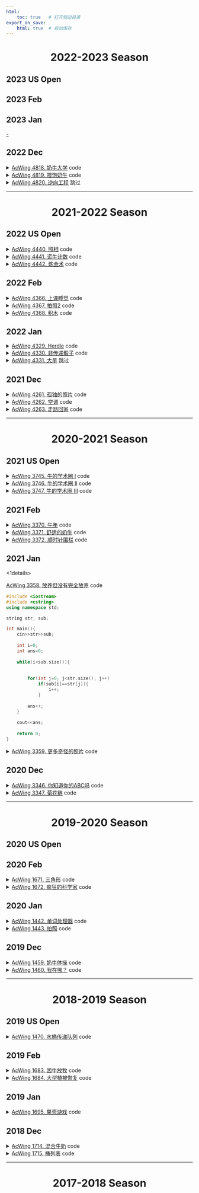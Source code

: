 ```yaml
---
html:
    toc: true   # 打开侧边目录
export_on_save:
    html: true  # 自动保存
---
```




# <center> 2022-2023 Season </center>

## 2023 US Open
## 2023 Feb
## 2023 Jan

<a href="" target="_blank">-</a>



## 2022 Dec



<details><summary><a href="https://www.acwing.com/problem/content/4821/" target="_blank">AcWing 4818. 奶牛大学</a> code</summary><br>

**大意**

给定 $n$ 头奶牛，每头奶牛愿意支付的最高学费为 $c_i$。

我们可以设置一个学费 $x$，所有愿意支付 $x$ 及以上学费的奶牛都可以上学。

求我们能收取的最大学费，即 $x * 奶牛数量$。

如果存在多个解，$x$ 应该尽可能小。

**思路**

1. 显然，学费和愿意支付的奶牛数量之间存在
    * 学费高，支付的奶牛少
    * 学费低，支付的奶牛多

因此，我们不能单一的认为，学费越高越好，或者奶牛越多越好。

2. 那么，我们可以尝试枚举学费 $x$，
    然后统计一下，有多少奶牛愿意支付 $x$ 及以上的学费。
    此方法的时间复杂度为 $O(n^2)$。

3. 我们可以对原数组进行一次从大到小的排序。
    此时，我们枚举的学费 $x$，就是 $c_i$。
    而愿意支付 $x$ 及以上学费的奶牛数量，就是 $i$。



```cpp
#include <iostream>
#include <algorithm>
using namespace std;

typedef long long LL;

const int N=1e5+10;

LL c[N];    // 每头奶牛愿意支付的最高学费
int n;      // 奶牛数量
LL res;     // 赚的钱
int fees;   // 学费

int main(){
    cin>>n;
    for(int i=1; i<=n; i++) scanf("%d", c+i);
    sort(c+1, c+1+n, greater());    // 从大到小排序
    
    for(int i=1; i<=n; i++)         // 从大到小枚举
        if( res <= c[i] * i )       // 当前学费可以赚多少
            res  = c[i] * i, fees = c[i];   // 更新答案
    
    cout<<res<<" "<<fees;
    
    return 0;
}
```
</details>

<details><summary><a href="https://www.acwing.com/problem/content/4822/" target="_blank">AcWing 4819. 喂饱奶牛</a> code</summary><br>

**大意**

给定一个序列，序列中有两种牛，`G` 和 `H`，`G` 吃 `G` 草，`H` 吃 `H` 草。

再给定一个数 $k$，表示每头牛可以移动的范围为 $[i-k, i+k]$。

现需要在选择一些位置，种植草，使得每头牛都能吃到草。

**思路**

1. 我们从左到右枚举每头牛，在每头牛可以到达的最右边种草。

2. 如果此位置已经被种草了，我们就不断的向左移动，直到找到一个没有被种草的位置。


```cpp
#include <iostream>
#include <cstring>
using namespace std;

const int N=1e5+10;

char res[N];    // 种植方案(答案)
char g[N];      // 奶牛种类
int n, k, cnt;  // 奶牛数量 移动 种植数量

void solve(){
    cnt=0;
    memset(res, '.', sizeof res);
    cin>>n>>k;
    for(int i=1; i<=n; i++) cin>>g[i];
    
    for(int i=1; i<=n; i++)
    if( g[i] == 'G' ){
        int j=min(n, i+k);  // 种植 G 的位置
        res[j] = 'G'; cnt++;// 种植
        i=j+k;              // 可以影响到的右边界
    }
    
    for(int i=1; i<=n; i++)
    if( g[i] == 'H' ){
        int j=min(n, i+k);  // 种植 H 的位置
        while( res[j] == 'G' ) --j; // 思考:为什么--j的位置一定不会冲突?
        res[j] = 'H'; cnt++;
        i=j+k;
    }
    
    cout<<cnt<<"\n";
    for(int i=1; i<=n; i++)
        cout<<res[i];
    cout<<"\n";
}

int main(){
    int T; cin>>T; 
    while(T--) solve();
    return 0;
}
```
</details>

<details><summary><a href="https://www.acwing.com/problem/content/4823/" target="_blank"> AcWing 4820. 逆向工程</a> 跳过</summary><br>

枚举可能的第一个分支代码，筛选出剩余的行，继续枚举第二个分支


</details>

---











# <center>2021-2022 Season</center>

## 2022 US Open 



<details><summary><a href="https://www.acwing.com/problem/content/4443/" target="_blank">AcWing 4440. 照相</a> code</summary><br>

**大意**

给定一个长度为 $n$ 的字符串，字符串从 `1` 开始编号，且只有 `G` 和 `H`。

我们可以对字符串进行翻转，每次翻转的范围为 $[1, 2 i]$。

最终希望字符串中的 `G` 尽可能多的出现在偶数位。

**思路**

1. 翻转是偶数，字符串的长度也是偶数，我们可以将字符串看作 
   `GG`, `HH`, `GH`, `HG` 组成的。

2. 显然，`GG` 和 `HH` 翻转后，答案不会变化。
    我们可以进一步将题目抽象，将 `GH` 看作 0，`HG` 看作 1。
    题目转换为将一个 01 字符串变为全 1 字符串的最小步数。

3. 我们考虑以下这个样例：`HG GH HG GH HG`
    1. `GH GH HG GH HG`
    2. `HG HG HG GH HG`
    3. `GH GH GH GH HG`
    4. `HG HG HG HG HG`

4. 再考虑一个样例：`GH HG GH HG GH`
    1. `HG HG GH HG GH`
    2. `GH GH GH HG GH`
    3. `HG HG HG HG GH`
    4. `GH GH GH GH GH`
    5. `HG HG HG HG HG`

```cpp
#include <iostream>
#include <string>
using namespace std;

int n, ans;
string s, st;
int main(){
    cin>>n>>s;
    for(int i=0;i<n;i+=2){
        if(s[i]=='G' && s[i+1]=='H') st+='0';
        else if(s[i]=='H' && s[i+1]=='G') st+='1';
    }

    for(int i=0; i<st.size()-1; i++)//将一个 01 字符串变为全 1 字符串的最小步数
        if(st[i]!=st[i+1]) ans++;

    if(st[st.size()-1]=='0') ans++;//特判：如果最后一个是 0 ，那么还需要将整个字符串翻转 1 次

    cout<<ans<<endl;

    return 0;
}
```

</details>


<details><summary><a href="https://www.acwing.com/problem/content/4444/" target="_blank">AcWing 4441. 谎牛计数</a> code</summary><br>

**大意**

给定 $n$ 条信息，每条信息有两种形式：
* 目标值 $>= x$
* 目标值 $<= x$

不是所有信息都是真的，我们需要求出最少有多少条信息是假的。

即找到一个目标值，使得信息为真的信息数量最多。

**思路**

1. 我们可以枚举目标值，然后统计一下，有多少条信息是真的。
    而这个目标值，显然是信息中的 $x$。

```cpp
#define pb push_back
#include <iostream>
#include <vector>
#include <cstring>
using namespace std;

vector<int>G, L, a;
int n;

int main(){
    cin>>n;
    while(n--){
        string s;
        int x;
        cin>>s>>x;
        if(s=="G") G.pb(x);
        else L.pb(x);
        
        a.pb(x);
    }
    
    int ans=0x3f3f3f3f;
    for(auto &x: a){        // 假设目标在 x 这个位置
        int res = 0;
        for(auto &j: G)
            if(j > x) res++;// 假话
        for(auto &j: L)
            if(j < x) res++;// 假话
        ans = min(ans, res);
    }
    cout<<ans;
    
    return 0;
}
```

2. 可以通过排序优化

```cpp
#include <iostream>
#include <algorithm>
using namespace std;

const int N=1e3+10;

int l[N], r[N]; // bessie在奶牛第i头奶牛的 左 \ 右
int ans=0x3f3f3f3f;

int main(){
    int n; cin>>n;
    for(int i=1; i<=n; i++){
        char c[2]; int x;
        scanf("%s%d", c, &x);
        if(c[0]=='G') r[ ++ *r ] = x;
        else l[ ++ *l ] = x;
    }
    sort(l+1, l+1+*l);
    sort(r+1, r+1+*r);
    
    for(int i=1; i<=*r; i++){   // 假设, 第i头奶牛说 在我右边 是正确的
        
        int j=1;
        for(; j<=*l; j++)   // 那么, 对于 (l[j] < r[i]) 的j头奶牛说 在我左边 就是错误的
            if( l[j]>=r[i] )
                break;
        
        ans=min(ans, (*r-i)+j-1);
    }
    
    cout<<ans;
    return 0;
}
```

</details>

<details><summary><a href="https://www.acwing.com/problem/content/4445/" target="_blank">AcWing 4442. 炼金术</a> code</summary><br>

**大意**

给定一个树形的合成关系，且保证一定是 较小的数 合成 较大的数。
并不保证 较小的数 只能合成 一种 较大的数。

```
      5 
     / \
    3   4
   /   
  2
 /
1
```

求，最大的数 $n$，最多可以合成多少个。

**思路**

1. 显然，我们不能用贪心的思想。
   某一个数全部用于合成 $x$，结果在合成 $y$ 的时候不够了。

2. 换个角度思考，如果我们知道了 $n$ 的数量，我们可以反推儿子们的数量，
   检查是否有足够的儿子，可以合成 $n$。

3. 显然，答案是具有单调性的，左半边合法，即找 $<=x$ 中，最大的一个

```cpp
#include <iostream>
#include <vector>
#include <cstring>
using namespace std;
    
#define pb push_back

const int N=110;

int a[N], bk[N];
vector<int> h[N];   // 合成 i 所需要的金属
int n, k;

bool dfs(int u, int cntu){  // 能否获得 cntu 个材料 u
    if( a[u] >= cntu ) {    // 已经拥有
        a[u] -= cntu;
        return 1;  
    }
    if( h[u].size()==0 )    // 不足且无法合成
        return 0;  
    
    cntu-=a[u], a[u]=0;     // 还需要cntu个a[u] 
    for(auto nu: h[u])      // 尝试使用 nu 进行合成
        if( !dfs(nu, cntu-a[u]) ) 
            return 0;
    return 1;
}

int main(){
    cin>>n;
    for(int i=1; i<=n; i++) cin>>a[i];
    cin>>k;
    for(int i=1; i<=k; i++){
        int l, m; cin>>l>>m;
        for(int j=1; j<=m; j++){
            int mi; cin>>mi;
            h[l].pb(mi);
        }
    }

    memcpy(bk, a, sizeof a);

    int l=a[n], r=1e6;
    while(l<r){
        memcpy(a, bk, sizeof a);
        int mid = l+r+1>>1;
        if(dfs(n, mid)) l = mid;
        else r = mid - 1;
    }
    cout<<l;

    return 0;
}
```

</details>



## 2022 Feb

<details><summary><a href="https://www.acwing.com/problem/content/4369/" target="_blank">AcWing 4366. 上课睡觉</a> code</summary>

> 合并实际上只有一种方案, 逆向思考
>

```cpp
// 假设合并后每堆大小 m
// 合并次数 = n - sum/mid
// 合并次数越小, mid就应该更小
#include <iostream>
using namespace std;

const int N=1e6+10;

int a[N];
int n, mmax, sum;

bool ck(int m){
    int cnt=0;
    for(int i=1; i<=n; i++){
        cnt += a[i];
        if(cnt == m) cnt=0;
        else if(cnt > m) return 0;
    }
    return 1;
}

void solve(){
    cin>>n;
    mmax=0, sum=0;
    for(int i=1; i<=n; i++) 
        scanf("%d", a+i), mmax=max(mmax, a[i]), sum+=a[i];
    
    if(sum==0){                 // 每一堆为0
        cout<<0<<"\n";
        return ;
    }
    for(int i=1; i<=sum; i++)   // 枚举, 每一堆为1-sum
        if(sum%i==0 && ck(i)){
            cout<<n - sum / i<<"\n";
            return ;
        }
}

int main(){
    int T; cin>>T;
    while(T--) solve();
    return 0;
}
```

</details>


<details><summary><a href="https://www.acwing.com/problem/content/4370/" target="_blank">AcWing 4367. 拍照2</a> code</summary>

> 贪心+双指针, 顺着样例模拟一下就明白
>

```cpp
#include <iostream>
#include <unordered_set>
using namespace std;

const int N=1e5+10;

int a[N], b[N];
unordered_set<int> cnt;
int n, ans;

int main(){
    cin>>n;
    for(int i=1; i<=n; i++)
        scanf("%d", a+i);
    for(int i=1; i<=n; i++)
        scanf("%d", b+i);
    
    int i=1, j=1;
    
        while(i<=n && j<=n){
            if(cnt.count(a[i])){
                i++;
                continue;
            }
            if(a[i]==b[j]){
                i++, j++;
                continue;
            }
        
            if(a[i]!=b[j]){
                cnt.insert(b[j]);
                j++;    
                ans++;  // 需要从后面移动一个
            }
        }
    cout<<ans;
    
    return 0;
}
```

</details>


<details><summary><a href="https://www.acwing.com/problem/content/4371/" target="_blank">AcWing 4368. 积木</a> code</summary>

> 递归求组合型枚举
>

```cpp
#include <iostream>
#include <string>
#include <set>
using namespace std;

bool st[4]; // 每个骰子是否有用
set<char> a[4];
int n;
string t;
bool flg;

void dfs(int u, int x){ // 第几个骰子, 第几个字符
    if(u>4) return ;
    if(flg) return ;
    
    if(x>=t.size()){
        flg=1;
        return ;
    }
    
    for(int i=0; i<4; i++)
        if(!st[i])                  // 如果没有使用
            if(a[i].count(t[x])){   // 如果骰子上有
                st[i]=1;
                dfs(u+1, x+1);
                st[i]=0;    // 恢复现场
            }
        else
            dfs(u+1, x);            // 不使用
    
}

int main(){
    cin>>n;
    
    cin>>t; for(char c: t) a[0].insert(c);
    cin>>t; for(char c: t) a[1].insert(c);
    cin>>t; for(char c: t) a[2].insert(c);
    cin>>t; for(char c: t) a[3].insert(c);
    
    while(n--){
        cin>>t;
        if(t.size() > 4){
            puts("NO");
            continue;
        }
        
        flg=0;
        for(int i=0; i<4; i++) st[i]=0;
        
        dfs(0, 0);
        if(flg)
            puts("YES");
        else
            puts("NO");
    }
    
    return 0;
}
```

</details>



## 2022 Jan


<details><summary><a href="https://www.acwing.com/problem/content/description/4332/" target="_blank">AcWing 4329. Herdle</a> code</summary> 

> 统计两个方阵中, 各个颜色的数量
> 先算绿的(同一位置同一颜色), 再算黄的(两个方块中, 减去绿色的数量, 取两个方块中的最小值)
> 

```cpp
#include <iostream>
#include <cstring>
using namespace std;

int n, ans1, ans2;
int cnt1[26];
int cnt2[26];

string a[3], b[3];

int main(){
    for(int i=0; i<3; i++) cin>>a[i];
    for(int i=0; i<3; i++) cin>>b[i];
    
    for(int i=0; i<3; i++)
        for(int j=0; j<3; j++)
            cnt1[ a[i][j]-'A' ]++,
            cnt2[ b[i][j]-'A' ]++;
    
    for(int i=0; i<3; i++)
        for(int j=0; j<3; j++)
            if( a[i][j] == b[i][j] ){
                ans1++;
                cnt1[ a[i][j]-'A' ]--,
                cnt2[ b[i][j]-'A' ]--;
            }
        
    for(int i=0; i<26; i++)
        if(cnt1[i] && cnt2[i])
            ans2 += min(cnt1[i], cnt2[i]);
    
    cout<<ans1<<"\n"<<ans2;
    
    return 0;
}
```

</details>


<details><summary><a href="https://www.acwing.com/problem/content/description/4333/" target="_blank">AcWing 4330. 非传递骰子</a> code</summary> 

>
>

```cpp
#include <iostream>
using namespace std;

int a[5], b[5], c[5];
bool flg;

bool ck(int x[], int y[]){  // x赢 > y赢 1
    int res=0;
    for(int i=1; i<=4; i++)
        for(int j=1; j<=4; j++)
            if(x[i] > y[j]) res++;
            else if(y[j] > x[i]) res--;
    return res>0;
}

void dfs(int u){    // 当前赋值的
    if(flg) return ;
    if(u>4){
        
        if(ck(a, b) && ck(b, c) && ck(c, a))
            flg=1;
            
        if(ck(b, a) && ck(a, c) && ck(c, b))
            flg=1;
            
        return ;
    }
    
    for(int i=1; i<=10; i++){
        c[u]=i;
        dfs(u+1);
    }
    
    return ;
}

void solve(){
    flg=0;
    for(int i=1; i<=4; i++) scanf("%d", a+i);
    for(int i=1; i<=4; i++) scanf("%d", b+i);
    
    dfs(1); // 枚举 c 的可能
    
    if(flg) puts("yes");
    else puts("no");
    
    return ;
}

int main(){
    int T; cin>>T;
    while(T--) solve();
    return 0;
}
```

</details>


<details><summary><a href="https://www.acwing.com/problem/content/description/4334/" target="_blank">AcWing 4331. 大旱</a> 跳过</summary><br>

差分


</details>

## 2021 Dec


<details><summary><a href="https://www.acwing.com/problem/content/description/4264/" target="_blank">AcWing 4261. 孤独的照片</a> code</summary> 

> 孤独的牛: 长度>=3, 有且仅有 1 头牛与其他的牛不一样
> 显然, 只有三种情况
> ```
> 1. ___HGH____    孤独数：左边H*右边H
> 2. __HHG         孤独数：左边H-1
> 3.     GHH___    孤独数：右边H-1
> ```
> 因此，只需要统计每个点，左/右两边不一样的牛的数量
>

```cpp
#include <iostream>
#include <cstring>
using namespace std;

typedef long long LL;
const int N=5e5+10;

string s;
int n, l[N], r[N];

int main(){
    cin>>n>>s; s=" "+s;
    
    for(int i=1, cntH=0, cntG=0; i<=n; i++) // 左边
        if( s[i]=='H' ){
            l[i]=cntG;  // 左边G的数量（左边不同者的数量）
            cntH++;     // H的数量+1
            cntG=0;     // G被H截胡了，所以G归零
        }
        else            // 同上
            l[i]=cntH, cntG++, cntH=0;
    
    for(int i=n, cntH=0, cntG=0; i>=1; i--) // 右边
        if( s[i]=='H' ){
            r[i]=cntG;
            cntH++;
            cntG=0;
        }
        else
            r[i]=cntH, cntG++, cntH=0;
    
    LL ans=0;
    for(int i=1; i<=n; i++)
        ans += 1LL*l[i]*r[i] + max(0, l[i]-1)+ max(0, r[i]-1);
    
    cout<<ans;
    return 0;
}
```

</details>


<details><summary><a href="https://www.acwing.com/problem/content/description/4265/" target="_blank">AcWing 4262. 空调</a> code</summary> 

<br>

**大意**

给定两个长度为 $n$ 的数组，$p$ 与 $t$。
我们可以对 $t$ 执行一次操作，使得区间 $[i, j]$ 中的所有数 $+1$ 或者 $-1$。
最终使得数组 $t=p$，求最少的操作次数。

**思路**

1. 为了使得 $t=p$，对于第 $i$ 位而言，$t_i$ 只需要加上 $p_i-t_i$。
    $t_i+p_i-t_i=p_i$。
    因此，我们可以处理出来一个数组 $c$，其中 $c_i=p_i-t_i$。

现在的问题：将 $c$ 数组，操作成一个全 $0$ 的数组，求最少的操作次数。

2. 每次是对区间进行操作，因此，不妨对数组做一次差分，然后再考虑。
   分析一下样例，下面是已经求完差分后的数组 $c$。
   `2 0 -2 3 0` $->$ `0 0 0 3 0`：将第 $1$ 位 $-2$，第 $3$ 位 $+2$，操作 $2$ 次。
   `0 0 0 3 0` $->$ `0 0 0 0 0`：将第 $4$ 位 $-3$, 第 $6$ 位 $+3$，操作 $3$ 次。
    可以发现，差分后的数组，加减是对应的：如果我某一位加了 $6$，后面必然会减去 $6$。

因此，我们统计我们加的次数 $a$，和减的次数 $b$。
如果 $a=b$      操作次数是 $a$ 或 $b$。
如果 $a \neq b$ 操作次数是 $max(a, b)$。


```cpp
#include <iostream>
using namespace std;

const int N=2e5+10;

int n;
int p[N], t[N], c[N];

int main(){
    cin>>n;
    for(int i=1; i<=n; i++) scanf("%d", p+i);
    for(int i=1; i<=n; i++) scanf("%d", t+i);
    for(int i=1; i<=n; i++) c[i] = p[i] - t[i];
    for(int i=n; i>1; i--) c[i] = c[i] - c[i-1];
    
    int a=0, b=0;
    for(int i=1; i<=n; i++)
        if(c[i]>0) a+=c[i];
        else b+=abs(c[i]);

    cout<<max(a, b);
    return 0;
}
```

</details>


<details><summary><a href="https://www.acwing.com/problem/content/4266/" target="_blank">AcWing 4263. 走路回家</a> code</summary> 

<br>

**大意**

给定一个 $n \times n$ 大小的矩阵 $g$，对于每个点 $g[i][j]$，
有两种状态，可以到达和不可到达。
我们需要从 $(1,1)$ 点走到 $(n,n)$ 点，只能向下或者向右走，且转向次数 $\leq k$。
求到达 $(n,n)$ 点的方案次数。

**思路**

1.  我们先考虑，在转向次数不受限的情况下，走到 $(n,n)$ 点的方案数量。
    定义一个 $dp[i][j]$，代表到达 $(i,j)$ 点的方案数量。因此，有：

$$ dp[i][j] = dp[i-1][j] + dp[i][j-1] $$

2.  我们在此基础上，统计一下，到达 $(i,j)$ 的转向次数。
    显然，是不行的。因为不同方案到达 $(i,j)$ 的转向次数可能不同。
    顺着此思路继续考虑，我们是否可以统计，转向 $1,2,\cdots,k$ 次，到达 $(i,j)$ 的方案数量。
    很容易想到，定义一个 $dp[i][j][k]$，即到达 $(i,j)$ 点，转向 $k$ 次的方案数量。

只剩一个问题，如何判断，当前是否转向？

3.  在本题中，转向被定义为：
    * $(i,j-1) -> (i,j)$，$(i,j) -> (i+1,j)$
    * $(i-1,j) -> (i,j)$，$(i,j) -> (i,j+1)$
    因此，我们可以增加一个状态，康康 $(i,j)$ 是从上面来的，还是从左边来的。
    定义一个 $dp[i][j][k][op]$

```cpp
#include <iostream>
#include <cstring>
using namespace std;

const int N=55;

int n, kk, ans;
string s;
int g[N][N], dp[N][N][5][2];

void solve(){
    cin>>n>>kk;
    ans=0;
    memset(g, 0, sizeof g);
    memset(dp, 0, sizeof dp);

    for(int i=1; i<=n; i++){
        cin>>s;
        for(int j=1; j<=n; j++)
            if(s[j-1]=='H') g[i][j]=1;
    }

    dp[1][1][0][0]=1; // 向右
    dp[1][1][0][1]=1; // 向下

    for(int i=1; i<=n; i++)             // 枚举所有的点
        for(int j=1; j<=n; j++){
            if(i==1 && j==1) continue;  // 忽略 (1,1)
            if(g[i][j]) continue;       // 如果不能到达
            
            for(int k=0; k<=kk; k++){   // 枚举所有的转向次数
                if ((i == 1 || j == 1) && k != 0) continue; // 初始化第一行第一列
                    dp[i][j][k][0] = dp[i][j-1][k][0];      // 继续向右
                    dp[i][j][k][1] = dp[i-1][j][k][1];      // 继续向下
                    if (k > 0)  // 允许上一步到这一步变向
                        dp[i][j][k][0] += dp[i][j-1][k - 1][1],   // 本来是向下的，现在向右走
                        dp[i][j][k][1] += dp[i-1][j][k - 1][0];   // 本来是向右的，现在向下走
            }
        }

    for (int k = 0; k <= kk; k ++ ) 
        ans += dp[n][n][k][0] + dp[n][n][k][1];
        
    printf("%d\n", ans);

    return ;
}

int main(){
    int T; cin>>T;
    while(T--) solve();
    return 0;
}
```

</details>

---




# <center>2020-2021 Season</center>

## 2021 US Open

<details><summary><a href="https://www.acwing.com/problem/content/3748/" target="_blank">AcWing 3745. 牛的学术圈 I</a> code</summary>

<br>

**大意**

给定一个数组 $c$，$c_i$ 是每篇文章被引用的次数。
我们可以使其中任意 $\leq L$ 篇文章引用次数 $+1$。
学术成就定义为 $h$：存在 $h$ 篇论文，引用次数 $\geq h$。
求最大的 $h$。

**思路**

1.  在不考虑 $L$ 的情况下，如果将文章引用次数按照降序排序，
    如果 $c[i] \geq i$，那么 $i$ 就是一个合法的 $H$，观察样例 `100 3 2 1`：
    * $c[1]$：存在 $1$ 篇论文，引用次数 $\geq 1$：`100`。
    * $c[2]$：存在 $2$ 篇论文，引用次数 $\geq 2$：`100 3`。
    * $c[3]$：不存在 $3$ 篇论文，引用次数 $\geq 3$：`100 3 2`。

2.  这个数组可以分为两部分，左边部分是合法，右边部分是不合法，
    显然，我们引用合法的论文，是不会增加我们的 $h$，
    我们需要将不合法论文中，较大的进行引用。

```cpp
#include <iostream>
#include <algorithm>
using namespace std;

const int N=2e5+10;

int a[N];
int n, l;

int main(){
    cin>>n>>l;
    for(int i=1; i<=n; i++) scanf("%d", a+i);
    
    sort(a+1, a+1+n, greater());    // 从大到小排
    int i=1;
    while(a[i]>=i && i<=n-l) i++;   // 走过合法部分，同时后面必须留够 l 个
    for(int j=0; j<l; j++) a[i+j]++;// 引用选定的 l 个
    
    sort(a+1, a+1+n, greater());    
    i=1;                            
    while(a[i]>=i && i<=n) i++;     // 找到第一个不合法的地儿
    cout<<i-1;
    return 0;
}
```
</details>

<details><summary><a href="https://www.acwing.com/problem/content/3749/" target="_blank">AcWing 3746. 牛的学术圈 II</a> code</summary>

<br>

**大意**

给定 $k$ 行，每行 $n$ 个字符串。
$n$ 个字符串按照贡献从大到小，字典序从小到大给出。
规定，贡献越小，资历越大。
对于任意两个字符串，我们需要判断谁的资历更高，或者说无法判断。

**思路**

1.  对于一行字符串 $s[n]$，如果存在 $s_i > s_j (i<j)$，
    则可以断定 $s_i$ 的贡献大于 $s_j$。
    进而得出：$[1,i]$ 的贡献都大于 $[j,n]$。

2.  为了找出所有的关系，我们枚举 $j$，
    在 $[1,j)$ 范围中，找到 $s_i > s_j$：$[1,i]$ 的贡献都大于 $j$。

```cpp
#include <iostream>
#include <map>
#include <cstring>
using namespace std;

const int N=110;

int g[N][N];
map<string, int> tr;
int k, n;

int main(){
    cin>>k>>n;
    for(int i=1; i<=n; i++){
        string t; cin>>t;
        tr[t] = i;  // t 是第 i 名成员
    }
    for(int l=1; l<=k; l++){
        string s[N];
        int flg=1;
        for(int j=1; j<=n; j++){
            cin>>s[j];
            if(s[j-1] > s[j]) flg=j;            // 当找到一个地方 s[i] > s[j]
            for(int i=1; i<flg; i++)            // [1-i]的贡献均大于 j
                g[ tr[s[i]] ][ tr[s[j]] ] = 1,
                g[ tr[s[j]] ][ tr[s[i]] ] = -1;   
        }
    }

    for(int i=1; i<=n; i++, cout<<"\n")
        for(int j=1; j<=n; j++)
            if(i==j) cout<<"B";
            else{
                if(g[i][j] == 1) cout<<"0";
                if(g[i][j] == -1) cout<<"1";
                if(g[i][j] == 0) cout<<"?";
            }

    return 0;
}
```
</details>

<details><summary><a href="https://www.acwing.com/problem/content/3750/" target="_blank">AcWing 3747. 牛的学术圈 III</a> code</summary>

<br>

**大意**

给定一个 $N$ 行，$M$ 列的矩阵 $g$。
对于 $g[i][j]$，有三种状态：`C` `G` `.`。
对于 `G` 而言，其上下左右四个位置的 `C` ，可以在 `G` 处建立关系，
每个 `G` 只能使用一次，求建立不重复关系的最大数量。

**思路**

1. 每个 `G` 只能使用一次，那么我们从 `G` 的角度去考虑，枚举 `G`，
   同时统计 `G` 的四周有多少 `C`：
   `C` $< 2$：不会存在关系；
   `C` $= 2$：存在一对关系；
   `C` $> 2$：存在至少两对关系。

2. 此时，我们考虑一下，关系重复建立的情况：
   `C1` `G1`
   `G2` `C2`   
   显然，当出现类似上面的排列时，`C1` 和 `C2` 可以同时在 `G1`，`G2` 建立关系，
   因此，需要维护一下每一对关系。

3. 对于两个 `G`，他们最多只会重复一对儿关系。

```cpp
#define fst first
#define sed second
#include <iostream>
#include <cstring>
#include <set>
#include <vector>
using namespace std;

typedef pair<int, int> PII;

const int N=1e3+10;
const int dxy[4][2]={ {-1,0},{1,0},{0,-1},{0,1} };

int n, m, ans;
string g[N];

set<pair<PII, PII>> only; // 一对唯一的奶牛

int main(){
    cin>>n>>m;
    for(int i=1; i<=n; i++){
        cin>>g[i];
        g[i] = " "+g[i];
    }
    
    for(int i=1; i<=n; i++)
        for(int j=1; j<=m; j++)
            if(g[i][j] == 'G'){ // 如果有草
                
                vector<PII> cnt;
                for(int k=0; k<4; k++){
                    int nx = i + dxy[k][0];
                    int ny = j + dxy[k][1];
                    
                    if( g[nx][ny] == 'C' ) cnt.push_back({nx, ny});
                }
                
                if(cnt.size() > 2) ans++;
                if(cnt.size() == 2){
                    int x1 = cnt[0].fst, y1 = cnt[0].sed;
                    int x2 = cnt[1].fst, y2 = cnt[1].sed;
                    
                    if( only.count( { {x1,y1}, {x2,y2} } ) ||
                        only.count( { {x2,y2}, {x1,y1} } ) )
                        continue;
                    else{
                        ans++;
                        only.insert({ {x1,y1}, {x2,y2} });
                        only.insert({ {x2,y2}, {x1,y1} });
                    }
                }
            }
    
    cout<<ans;
    
    return 0;
}
```
</details>

## 2021 Feb

<details><summary><a href="https://www.acwing.com/problem/content/description/3373/" target="_blank">AcWing 3370. 牛年</a> code</summary><br>

**大意**

给定 $12$ 个生肖，每次给出一条信息：
* $A$ 是 $B$ 左边（previous）的第一个 $C$ 年
* $A$ 是 $B$ 右边（next）的第一个 $C$ 年

通过若干条信息，求出 $Bessie$ 与 $Elsie$ 的年份差。

**思路**

1. 我们需要确定每头牛与 $Bessie$ 的年份差。
   显然，$Bessie$ 与 $Bessie$ 的年份差为 $0$，$Bessie$ 的生肖是牛。

2. 对于每条信息，我们先计算生肖的差值，再计算年份的差值。
   为了方便计算生肖的差值，我们可以直接将生肖复制成三份，
   然后从中间开始向前向后找。

```cpp
#include <iostream>
#include <cstring>
#include <map>
using namespace std;

map<string, int> ans;
map<string, string> u;    // 每头牛的生肖

string sx[]={
    "Ox", "Tiger", "Rabbit", "Dragon", "Snake", "Horse", "Goat", "Monkey", "Rooster", "Dog", "Pig", "Rat",
    "Ox", "Tiger", "Rabbit", "Dragon", "Snake", "Horse", "Goat", "Monkey", "Rooster", "Dog", "Pig", "Rat",
    "Ox", "Tiger", "Rabbit", "Dragon", "Snake", "Horse", "Goat", "Monkey", "Rooster", "Dog", "Pig", "Rat"
};

int main(){
    int Q; cin>>Q;
    
    ans["Bessie"]=0;
    u["Bessie"]="Ox";
    
    while(Q--){
        string s[10];
        for(int i=1; i<=8; i++) cin>>s[i];
        string A=s[1], B=s[8];
        u[A] = s[5];    // 可以直接确定 A 的生肖
        
        // 先找到 B 的位置
        int idxA, idxB;
        for(int i=12; i<=23; i++) 
            if(sx[i]==u[B]){
                idxB=i;
                break;
            }
        
        if(s[4]=="previous"){
            // 再找到 A 的位置，A < B
            idxA = idxB - 1;
            while(sx[idxA] != u[A]) idxA--;
            ans[A] = ans[B] - (idxB-idxA);
        }else{
            // 同上，不过是向右找，A > B
            idxA = idxB + 1;
            while(sx[idxA] != u[A]) idxA++;
            ans[A] = ans[B] + (idxA-idxB);
        }
    }
    
    cout<<abs(ans["Elsie"]);
    
    return 0;
}
```
</details>

<details><summary><a href="https://www.acwing.com/problem/content/3374/" target="_blank">AcWing 3371. 舒适的奶牛</a> code</summary><br>

**大意**

给定一个 $n \times n$ 的矩阵，每个位置有两种状态：有牛，没牛。
每次加入一头牛，如果这头牛的上下左右四个位置有 $3$ 头牛，那么这头牛舒服。
求每次加入一头牛后，舒服的牛的数量。

**思路**

1.  每次加入一头牛，只会影响上下左右四个位置的舒服情况。
    因此，我们只需要检查这四个位置的舒服情况即可。

2.  检查这头牛的舒服情况：
    * 如果这头牛的上下左右四个位置有 $3$ 头牛，那么这头牛舒服。
    * 否则，这头牛不舒服。

3.  检查周围四头牛的舒服情况：
    * 如果这头牛之前不舒服，但是现在舒服了，那么答案 $+1$。
    * 如果这头牛之前是舒服的，但是现在不舒服了，那么答案 $-1$。

```cpp
#pragma GCC optimize(3, "inline", "Ofast")

#include <stdio.h>

//int N=1010;

int g[1010][1010];
int f[1010][1010]; // 记录这个位置的牛是否舒适

int dxy[4][2]={ {-1,0}, {1,0}, {0,-1}, {0,1} };

// 每一次加入后，只会影响上下左右四个方向的奶牛舒不舒服
// 那么再check一下

// 检查(x,y)奶牛舒服
int check(int x, int y){
    int res=0;
    
    for(int i=0; i<4; i++){
        int nx=x+dxy[i][0];
        int ny=y+dxy[i][1];
        
        if( nx<0 || ny <0 ) continue;
        
        if(g[nx][ny]==1)
            res++;
    }
    
    if(res==3) return 1;
    return 0;
}

int main(){
    int n, ans=0;
    scanf("%d", &n);
    
    for(int i=1; i<=n; i++){
        int a, b;
        scanf("%d%d", &a, &b);
        g[a][b]=1;
        
        // 检查这头牛
        if( check(a, b) ) ans++, f[a][b]=1;
        
        // 检查周围四头牛
        for(int i=0; i<4; i++){
            int nx=a+dxy[i][0];
            int ny=b+dxy[i][1];
            
            // 有牛, 舒服, 没被舒服过
            if(g[nx][ny] && check(nx, ny) && f[nx][ny]==0){
                ans++;
                f[nx][ny]=1;
                continue;
            }
            
            // 有牛,不舒服了,曾经舒服过
            if(g[nx][ny] && check(nx, ny)==0 && f[nx][ny]==1){
                ans--;
                f[nx][ny]=0;
                continue;
            }
        }
        
        printf("%d\n", ans);
    }
    
    return 0;
}
```
</details>


<details><summary><a href="https://www.acwing.com/problem/content/3375/" target="_blank">AcWing 3372. 顺时针围栏</a> code</summary><br>

**大意**

给定一个字符串，仅包含 `N` `E` `S` `W`，代表向北、向东、向南、向西行进一格。

求行进完毕后，被围起来的路径是否是顺时针的。

**思路**

1.  我们不能通过一次移动方向，判断是否顺时针。于是有了：
    `NE` `ES` `SW` `WN`
    而其他组合，都是逆时针（两个字符不相等）。

2. 因此，我们只需要遍历一遍字符串，判断顺时针组合出现的数量即可。

```cpp
#include <iostream>
#include <string>
using namespace std;

const int N=2e5+10;

string solve(){
    int res=0;
    string s; cin>>s;
    for(int i=0; i<s.size()-1; i++)
        if(s[i] != s[i+1]){
            string t = string(1, s[i]) + string(1, s[i+1]);
            if(t=="NE" || t=="ES" || t=="SW" || t=="WN") res++;
            else res--;
        }

    if(res>0) return "CW";
    return "CCW";
}

int main(){
    int T; cin>>T;
    while(T--) cout<<solve()<<"\n";
    return 0;
}
```
</details>

## 2021 Jan

<1details><summary><a href="https://www.acwing.com/problem/content/description/3361/" target="_blank">AcWing 3358. 放养但没有完全放养</a> code</summary>

```cpp
#include <iostream>
#include <cstring>
using namespace std;

string str, sub;

int main(){
    cin>>str>>sub;
    
    int i=0;
    int ans=0;
    
    while(i<sub.size()){
        
        
        for(int j=0; j<str.size(); j++)
            if(sub[i]==str[j]){
                i++;
            }
        
        ans++;
    }
    
    cout<<ans;
    
    return 0;
}
```
</details>

<details><summary><a href="https://www.acwing.com/problem/content/3362/" target="_blank">AcWing 3359. 更多奇怪的照片</a> code</summary>

```cpp
#include <iostream>
#include <algorithm>
using namespace std;

// 奇数、偶数的数量
int odd, even;

int main(){
    int n;
    cin>>n;
    for(auto i=1; i<=n; i++){
        int t;
        scanf("%d", &t);
        
        if(t&1) 
            odd++;
        else
            even++;
    }
    // 我有奇数的个数
    // 有偶数的个数
    // 那么他们相同的部分，一定可以配 min(odd, even)*2 组数
    // 剩下 a = abs(odd-even) 数量的 全奇 或者 全偶
    // 若全奇
    //      （偶数个）2个奇数的和是偶数
    //      显然，我们必定可以配出 (a/3)*2 组 
    //      对于没使用的奇数，一个会影响俩，直接ans--
    //      如果 a - int(a/3) * 2 >=1 , ans -= ( a - int(a/3) * 2 )
    // 若全偶
    //      不管了，再加一个
    
    int ans=min(odd, even)*2;
    
    //cout<<odd<<" "<<even<<endl;
    
    if(odd>even){
        int a=abs(odd-even);
        
        //cout<<a<<endl;
        
        ans += (int(a/3))*2;    // 全奇配的
        
        //cout<<ans;
        
        a -= ( int(a/3)*3 );    // 剩余的
        
        if(a==2)
            ans++;
        else if(a==1)
            ans--;
    }
    else if(even>odd)
        ans++;
    
    cout<<ans;
    
    return 0;
}
```
</details>

## 2020 Dec

<details><summary><a href="https://www.acwing.com/problem/content/description/3349/" target="_blank">AcWing 3346. 你知道你的ABC吗</a> code</summary>

```cpp
#include <iostream>
#include <algorithm>
using namespace std;

int n[10];
int used[10];

int main(){
    for(int i=1; i<=7; i++)
        cin>>n[i];
    sort(n+1, n+8);
    
    do{
        sort(n+1, n+4);
        
        // a+b
        if( n[1]+n[2] != n[4] ) continue;
        // b+c
        if( n[2]+n[3] != n[5] ) continue;
        // a+c
        if( n[1]+n[3] != n[6] ) continue;
        // a+b+c
        if( n[1]+n[2]+n[3] != n[7] ) continue;
        
        for(int i=1; i<=3; i++)
            cout<<n[i]<<" ";
        break;
        
    }
    while(next_permutation(n+1, n+7));
    
    return 0;
}
```
</details>

<details><summary><a href="https://www.acwing.com/problem/content/3350/" target="_blank">AcWing 3347. 菊花链</a> code</summary>

```cpp
#include <iostream>
using namespace std;

const int N=1010;

int hua[N];

int main(){
    int n=0;
    cin>>n;
    for(int i=1; i<=n; i++){
        scanf("%d", &hua[i]);
        hua[i]+=hua[i-1];     // 做一个前缀和
    }
    
    int res=n; // 提前一朵花 
    
    for(int j=1; j<=n; j++){
        for(int i=1; i<j; i++){ // 这里取消等号 等于的时候是一朵花
            // i-j的照片
            int all=hua[j]-hua[i-1]; // 花瓣数量
            int duo=j-i+1;           // 花朵数量
            double pp=(double)all/duo;
            int p=all/duo;
            //cout<<i<<"-"<<j<<":"<<pp<<endl;
            if( pp-p>1e-6 )continue;
            

            // 检查花k是否是平均的花
            for(int k=i; k<=j; k++)
                if( p==(hua[k]-hua[k-1]) ){
                    res++;
                    break;
                }
            
        }
    }
    
    cout<<res;
    
    return 0;
}
```
</details>

---

# <center>2019-2020 Season</center>

## 2020 US Open

## 2020 Feb

<details><summary><a href="https://www.acwing.com/problem/content/1673/" target="_blank">AcWing 1671. 三角形</a> code</summary>

```cpp
#pragma GCC optimize(2, 3, "Ofast", "inline")

#include <iostream>
#include <algorithm>
#include <cmath>
using namespace std;

typedef long long LL;
typedef pair<LL, LL> PII;

#define x first
#define y second

PII a[110];

int main(){
    int n;
    cin>>n;
    for(int i=1; i<=n; i++) scanf("%lld%lld", &a[i].x, &a[i].y);
    
    LL ans=-1;
    
    for(int i=1; i<=n; i++)
    for(int j=1; j<=n; j++)
    for(int k=1; k<=n; k++)
        if(a[i].x==a[j].x && a[j].y==a[k].y)
            ans=max(ans,  llabs(a[j].y-a[i].y)*llabs(a[k].x-a[j].x)  );
        
    cout<<ans;
    
    return 0;
}
```
</details>

<details><summary><a href="https://www.acwing.com/problem/content/1674/" target="_blank">AcWing 1672. 疯狂的科学家</a> code</summary>

```cpp
#include <iostream>
#include <cstring>
using namespace std;

int N=1e3+10;

string A, B;

int main(){
    int n;
    cin>>n;
    cin>>A>>B;
    
    int res=0;
    for(int i=0; i<A.size(); i++){
        
        if(A[i]!=B[i]){
            i++;
            while(A[i]!=B[i]) i++;
            i--;
            res++;
        }
    
    }
    
    cout<<res;
    
    return 0;
}
```
</details>

## 2020 Jan

<details><summary><a href="https://www.acwing.com/problem/content/1444/" target="_blank">AcWing 1442. 单词处理器</a> code</summary>

```cpp
#include <iostream>
#include <algorithm>
#include <cstring>
using namespace std;

int main(){
    int n, k;
    cin>>n>>k;
    string str;
    int a=0;
    for(int i=1; i<=n; i++){
        cin>>str;
        
        if( str.size()+a > k ){
            cout<<endl;
            a=0;
        }
        
        cout<<str<<" ";
        a+=str.size();
    }
    
    
    return 0;
}
```
</details>

<details><summary><a href="https://www.acwing.com/problem/content/1445/" target="_blank">AcWing 1443. 拍照</a> code</summary>

```cpp
#include <iostream>
#include <unordered_map>
using namespace std;

const int N=1e3+10;

int a[N], b[N];

int main(){
    int n=0;
    cin>>n;
    for(int i=1; i<n; i++) scanf("%d", &b[i]);
    
    for(int k=1; k<=n; k++){          
        unordered_map<int, int> hash; 
                // 记录某个数字是否出现
        a[1]=k; // 第一个数字是k
        hash[k]++;
        
        int i=2;
        for( ; i<=n; i++){
            a[i]=b[i-1]-a[i-1];
            
            if(hash[a[i]]) break;        // 位置重复的牛
            if(a[i]<=0 || a[i]>n) break; // 不该出现的牛
            
            hash[a[i]]++;
        }
        
        if(i>n) break; // a排序完成
    }
    
    for(int i=1; i<=n; i++) cout<<a[i]<<" ";
    
    return 0;
}
```
</details>

## 2019 Dec

<details><summary><a href="https://www.acwing.com/problem/content/1461/" target="_blank">AcWing 1459. 奶牛体操</a> code</summary>

```cpp
#include <iostream>
using namespace std;

const int N=30;

int a[N][N];

int main(){
    int k, n;
    cin>>k>>n;
    // k次训练
    // n头奶牛
    for(int i=1; i<=k; i++)
        for(int j=1; j<=n; j++)
            scanf("%d", &a[i][j]);
    
    int ans=0;
    
    for(int i=1; i<=n; i++)
        for(int j=i+1; j<=n; j++){
            
            // x必须先出现
            int x=a[1][i], y=a[1][j];
            
            bool flg = 1;
            // 遍历其余次训练情况
            for(int m=2; m<=k && flg; m++)
                for(int t=1; t<=n; t++)
                    if( a[m][t] == y){
                        flg=0;
                        break;
                    }
                    else if( a[m][t] == x )
                        break;
            
            if(flg) ans++;
        }
    
    cout<<ans;
    
    return 0;
}
```
</details>

<details><summary><a href="https://www.acwing.com/problem/content/1462/" target="_blank">AcWing 1460. 我在哪？</a> code</summary>

```cpp
#include <iostream>
#include <cstring>
#include <algorithm>
#include <set>
using namespace std;

int n, ans;
string s;

bool ck(int res){
    set<string> H;
    for(int i=0; i+res<=n; i++)
        if(H.count(s.substr(i, res))) return 0;
        else H.insert(s.substr(i, res));
    return 1;
}

int main(){
    cin>>n>>s;
    for(ans=1; ans<n; ans++)
        if( ck(ans) ) break;
    cout<<ans;
    return 0;
}
```
</details>


---

# <center>2018-2019 Season</center>

## 2019 US Open

<details><summary><a href="https://www.acwing.com/problem/content/1472/" target="_blank">AcWing 1470. 水桶传递队列</a> code</summary>

```cpp
#define fst first
#define sed second

#include <iostream>
#include <queue>
using namespace std;

typedef pair<int, int> PII;

char g[15][15];  // 地图
int used[15][15];// 是否到达过
int ans[15][15]; // 到达该点的最短路径
int dxy[4][2]={ {-1, 0}, {1, 0}, {0, -1}, {0, 1} };

// 结束点
int ex, ey;
// 开始点
int sx, sy;

void BFS(int x, int y){
    
    queue<PII> q;
    q.push( {x, y} );
    used[x][y]=1;
    
    while( q.size() ){
        
        int nx = q.front().fst;
        int ny = q.front().sed;
        
        for(int i=0; i<4; i++){
            int nnx = nx+dxy[i][0];
            int nny = ny+dxy[i][1];
            
            if(nnx>=1&&nnx<=10 && nny>=1&&nny<=10)
            if(used[nnx][nny]==0)
            if(g[nnx][nny]!='R')
            {
                ans[nnx][nny]=ans[nx][ny]+1;
                used[nnx][nny]=1;
                q.push( {nnx, nny} );
                if(g[nnx][nny]=='B') return ;
            }
            
        }
        
        q.pop();
    }
    
}

int main(){
    
    for(int i=1; i<=10; i++){
        for(int j=1; j<=10; j++){
            scanf("%c", &g[i][j]);
            if(g[i][j]=='L')
                sx=i, sy=j;
            if(g[i][j]=='B')
                ex=i, ey=j;
        }
        getchar();
    }
    
    BFS(sx, sy);
    
    cout<<ans[ex][ey]-1;
    
    return 0;
}
```
</details>


## 2019 Feb

<details><summary><a href="https://www.acwing.com/problem/content/1685/" target="_blank">AcWing 1683. 困牛放牧</a> code</summary>

```cpp
#include <iostream>
#include <algorithm>
using namespace std;

int a[3];

int main(){
    cin>>a[0]>>a[1]>>a[2];
    sort(a, a+3);
    
    if(a[1]-a[0]==1 && a[2]-a[1]==1){ // 6 7 8
        cout<<0<<endl<<0;
        return 0;
    }
    
    int mmin=0;
    int mmax = max(a[2]-a[1]-1, a[1]-a[0]-1);
    
    if(a[1]-a[0]==2 || a[2]-a[1]==2)
        mmin=1;
    else
        mmin=2;
    
    cout<<mmin<<endl<<mmax;
    return 0;
}
```
</details>

<details><summary><a href="https://www.acwing.com/problem/content/1686/" target="_blank">AcWing 1684. 大型植被恢复</a> code</summary>

```cpp
#include <iostream>
#include <vector>
using namespace std;

#define pb push_back

#define x first
#define y second
typedef pair<int, int> PII;

// 每只奶牛喜欢的两块草地
PII a[160];
// 每块草地种的草
int res[110];
// 该草地不能和那些草地的草相同
vector<int> ad[110];

int main(){
    int n, m;
    cin>>n>>m;
    
    for(int i=1; i<=m; i++){
        scanf("%d%d", &a[i].x, &a[i].y);
        ad[a[i].x].pb(a[i].y);
        ad[a[i].y].pb(a[i].x); // 1号草场的不能和5，6冲突
    } 
    
    for(int i=1; i<=n; i++){
        
        // 从四块草地里选
        for(int d=1; d<=4; d++){
            
            bool flag=1;
            for(int j=0; j<ad[i].size(); j++)
                if(res[ ad[i][j] ]==d){ // 冲突
                    flag=0;
                    break;
                }
            
            if(flag){
                res[i]=d;
                break;
            }            
        }
        
    }
    
    for(int i=1; i<=n; i++)
        cout<<res[i];
    
    return 0;
}
```
</details>

## 2019 Jan

<details><summary><a href="https://www.acwing.com/problem/content/1697/" target="_blank">AcWing 1695. 果壳游戏</a> code</summary>

```cpp
#include <iostream>
#include <algorithm>
using namespace std;

// 小模拟
int arr[110][4];
int n;

// 在第 u 个壳下面
int ke(int u){
    int k[4]={0};
    k[u]=1;
    int res=0;
    
    for(int i=1; i<=n; i++){
        
        swap(k[ arr[i][1] ], k[ arr[i][2] ]);
        if(k[ arr[i][3] ]) res++;
    }
    //cout<<res<<endl;
    return res;
}

int main(){
    
    cin>>n;
    for(int i=1; i<=n; i++) scanf("%d%d%d", &arr[i][1], &arr[i][2], &arr[i][3]);
    
    int ans=0;
    for(int i=1; i<=3; i++)
        ans = max( ans, ke(i) );
    
    cout<<ans;
    
    return 0;
}
```
</details>

## 2018 Dec

<details><summary><a href="https://www.acwing.com/problem/content/1716/" target="_blank">AcWing 1714. 混合牛奶</a> code</summary>

```cpp
#include <iostream>
using namespace std;

int C[5], M[5];

int main(){
    for(int i=1; i<=3; i++)
        scanf("%d%d", &C[i], &M[i]);
    
    for(int i=1; i<=33; i++){
        // 桶1 到 桶2
        int t=M[1]+M[2];
        if( t>C[2] ){   // 不够装
            M[2]=C[2];  // 装满
            M[1]=t-M[2];// 桶1的奶
        }
        else{
            M[1]=0;
            M[2]=t;
        }
        
        // 桶2 到 桶3
        t=M[2]+M[3];
        if( t>C[3] ){   // 不够装
            M[3]=C[3];  // 装满
            M[2]=t-M[3];// 桶2的奶
        }
        else{
            M[2]=0;
            M[3]=t;
        }
        
        // 桶3 到 桶1
        t=M[3]+M[1];
        if( t>C[1] ){   // 不够装
            M[1]=C[1];  // 装满
            M[3]=t-M[1];// 桶3的奶
        }
        else{
            M[3]=0;
            M[1]=t;
        }
        
    }
    
    // 桶1 到 桶2
    int t=M[1]+M[2];
    if( t>C[2] ){   // 不够装
        M[2]=C[2];  // 装满
        M[1]=t-M[2];// 桶1的奶
    }
    else{
        M[1]=0;
        M[2]=t;
    }
    
    cout<<M[1]<<endl<<M[2]<<endl<<M[3];
    
    return 0;
}
```
</details>


<details><summary><a href="https://www.acwing.com/problem/content/1717/" target="_blank">AcWing 1715. 桶列表</a> code</summary>

```cpp
#include <iostream>
using namespace std;

int arr[1010];

int main(){
    int n;
    cin>>n;
    for(int i=1; i<=n; i++){
        int a, b, c;
        scanf("%d%d%d", &a, &b, &c);
        
        arr[a]+=c;
        arr[b]-=c;
    }
    
    int ans=0;
    
    for(int i=1; i<=1000; i++){
        arr[i]+=arr[i-1];
        ans=max(ans, arr[i]);
    }
    
    cout<<ans;
    
    return 0;
}
```
</details>

---


# <center>2017-2018 Season</center>